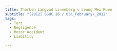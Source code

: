 ```yaml
---
title: Thorben Langvad Linneberg v Leong Mei Kuen
subtitle: "[2012] SGHC 26 / 03\_February\_2012"
tags:
  - Tort
  - Negligence
  - Motor Accident
  - Liability

---
```



